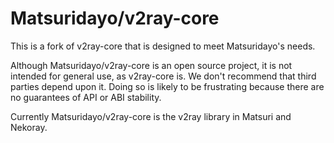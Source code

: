 # Matsuridayo/v2ray-core

This is a fork of v2ray-core that is designed to meet Matsuridayo's needs.

Although Matsuridayo/v2ray-core is an open source project, it is not intended for general use, as v2ray-core is. We don't recommend that third parties depend upon it. Doing so is likely to be frustrating because there are no guarantees of API or ABI stability.

Currently Matsuridayo/v2ray-core is the v2ray library in Matsuri and Nekoray.
